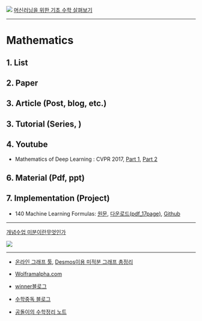 ![](https://i.imgur.com/qYdRFZB.png)
[머신러닝을 위한 기초 수학 살펴보기](https://speakerdeck.com/mingrammer/meosinreoningeul-wihan-gico-suhag-salpyeobogi)

---

# Mathematics 

## 1.  List

## 2. Paper

## 3. Article (Post, blog, etc.)

## 3. Tutorial (Series, )

## 4. Youtube 

- Mathematics of Deep Learning : CVPR 2017, [Part 1](https://www.youtube.com/watch?v=Mdp9uC3gXUU&t=2128s), [Part 2](https://www.youtube.com/watch?v=xdA-uhJ6T3U&t=2024s)

## 6.  Material (Pdf, ppt)

## 7.  Implementation (Project)



- 140 Machine Learning Formulas: [원문](http://www.datasciencecentral.com/profiles/blogs/140-machine-learning-formulas?utm_content=buffer67980&utm_medium=social&utm_source=plus.google.com&utm_campaign=buffer), [다운로드(pdf_17page)](https://drive.google.com/file/d/0B0RLknmL54khQlhGUzFUWEtncTA/view), [Github](https://github.com/RubensZimbres)
---
[개념수업 미분이란무엇인가](https://www.youtube.com/watch?v=2JvfRLgcmUI)

![](http://i.imgur.com/qL2b0AA.png?1)

---
- [온라인 그래프 툴](https://www.desmos.com), [Desmos이용 미적분 그래프 총정리](https://www.youtube.com/watch?v=oshU7fiO4tM)

- [Wolframalpha.com](http://www.wolframalpha.com/)

- [winner블로그](http://j1w2k3.tistory.com/629)

- [수학중독 블로그](http://mathjk.tistory.com/1922)

- [공돌이의 수학정리 노트](https://wikidocs.net/6957)
